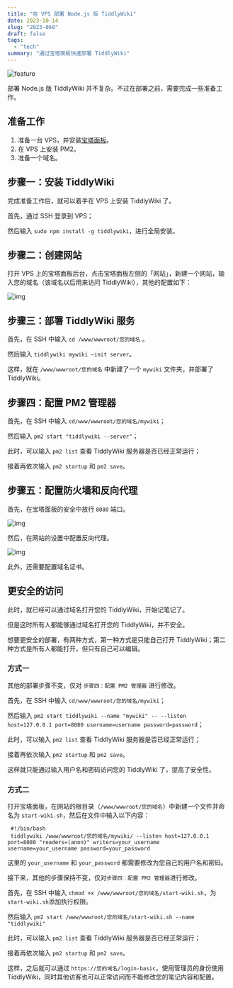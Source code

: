 ```yaml
---
title: "在 VPS 部署 Node.js 版 TiddlyWiki"
date: 2023-10-14
slug: "2023-060"
draft: false
tags:
  - "tech"
summary: "通过宝塔面板快速部署 TiddlyWiki"
---
```

![feature](https://cos.justgoidea.com/justgoidea/uPic/2023/10/14/DALL-E%20Digital%20Workspace.png)

部署 Node.js 版 TiddlyWiki 并不复杂。不过在部署之前，需要完成一些准备工作。

## 准备工作

1. 准备一台 VPS，并安装[宝塔面板](https://www.bt.cn/new/index.html)。
2. 在 VPS 上安装 PM2。
3. 准备一个域名。

## 步骤一：安装 TiddlyWiki

完成准备工作后，就可以着手在 VPS 上安装 TiddlyWiki 了。

首先，通过 SSH 登录到 VPS；

然后输入 `sudo npm install -g tiddlywiki`，进行全局安装。

## 步骤二：创建网站

打开 VPS 上的宝塔面板后台，点击宝塔面板左侧的「网站」，新建一个网站，输入您的域名（该域名以后用来访问 TiddlyWiki），其他的配置如下：

![img](https://cos.justgoidea.com/justgoidea/uPic/2023/10/14/CleanShot%202023-10-14%20at%2012.21.23@2x.png)

## 步骤三：部署 TiddlyWiki 服务

首先，在 SSH 中输入 `cd /www/wwwroot/您的域名` 。

然后输入 `tiddlywiki mywiki –init server`。

这样，就在 `/www/wwwroot/您的域名` 中新建了一个 `mywiki` 文件夹，并部署了 TiddlyWiki。

## 步骤四：配置 PM2 管理器

首先，在 SSH 中输入 `cd/www/wwwroot/您的域名/mywiki`；

然后输入 `pm2 start "tiddlywiki --server"`；

此时，可以输入 `pm2 list` 查看 TiddlyWiki 服务器是否已经正常运行；

接着再依次输入 `pm2 startup` 和 `pm2 save`。

## 步骤五：配置防火墙和反向代理

首先，在宝塔面板的安全中放行 `8080` 端口。

![img](https://cos.justgoidea.com/justgoidea/uPic/2023/10/14/CleanShot%202023-10-14%20at%2012.46.52@2x.png)

然后，在网站的设置中配置反向代理。

![img](https://cos.justgoidea.com/justgoidea/uPic/2023/10/14/CleanShot%202023-10-14%20at%2012.48.44@2x.png)

此外，还需要配置域名证书。

## 更安全的访问

此时，就已经可以通过域名打开您的 TiddlyWiki，开始记笔记了。

但是这时所有人都能够通过域名打开您的 TiddlyWiki，并不安全。

想要更安全的部署，有两种方式，第一种方式是只能自己打开 TiddlyWiki；第二种方式是所有人都能打开，但只有自己可以编辑。

### 方式一

其他的部署步骤不变，仅对 `步骤四：配置 PM2 管理器` 进行修改。

首先，在 SSH 中输入 `cd/www/wwwroot/您的域名/mywiki`；

然后输入 `pm2 start tiddlywiki --name "mywiki" -- --listen host=127.0.0.1 port=8080 username=username password=password`；

此时，可以输入 `pm2 list` 查看 TiddlyWiki 服务器是否已经正常运行；

接着再依次输入 `pm2 startup` 和 `pm2 save`。

这样就只能通过输入用户名和密码访问您的 TiddlyWiki 了，提高了安全性。

### 方式二

打开宝塔面板，在网站的根目录（`/www/wwwroot/您的域名`）中新建一个文件并命名为 `start-wiki.sh`，然后在文件中输入以下内容：

```
 #!/bin/bash
 tiddlywiki /www/wwwroot/您的域名/mywiki/ --listen host=127.0.0.1 port=8080 "readers=(anon)" writers=your_username username=your_username password=your_password
```

这里的 `your_username` 和 `your_password` 都需要修改为您自己的用户名和密码。

接下来，其他的步骤保持不变，仅对`步骤四：配置 PM2 管理器`进行修改。

首先，在 SSH 中输入 `chmod +x /www/wwwroot/您的域名/start-wiki.sh`，为 `start-wiki.sh`添加执行权限。

然后输入 `pm2 start /www/wwwroot/您的域名/start-wiki.sh --name "tiddlywiki"`

此时，可以输入 `pm2 list` 查看 TiddlyWiki 服务器是否已经正常运行；

接着再依次输入 `pm2 startup` 和 `pm2 save`。

这样，之后就可以通过 `https://您的域名/login-basic`，使用管理员的身份使用 TiddlyWiki，同时其他访客也可以正常访问而不能修改您的笔记内容和配置。
